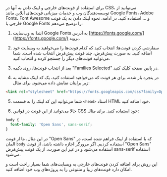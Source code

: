 برای استفاده از فونت‌های خارجی و لینک دادن به آنها در CSS، می‌توانید از توسعه‌دهندگان وب و خدمات میزبانی فونت‌های آنلاین مانند Google Fonts، Adobe Fonts، Font Awesome و ... استفاده کنید. در ادامه، نحوه لینک دادن به یک فونت خارجی با Google Fonts را توضیح می‌دهم:

1. ابتدا به وب‌سایت Google Fonts به آدرس [https://fonts.google.com/](https://fonts.google.com/) بروید.

2. سفارشی کردن فونت‌ها: انتخاب کنید که کدام فونت‌ها را می‌خواهید به وبسایت خود اضافه کنید. به صورت پیش‌فرض، چند فونت پیش‌فرض انتخاب شده است. شما می‌توانید فونت‌های دیگر را جستجو کرده و انتخاب کنید.

3. بعد از انتخاب فونت‌ها، روی دکمه "Families Selected" در پایین صفحه کلیک کنید.

4. در پنجره باز شده، برای هر فونت که می‌خواهید استفاده کنید، یک کد لینک مشابه به زیر برایتان نمایش داده می‌شود. برای مثال:

```html
<link rel="stylesheet" href="https://fonts.googleapis.com/css?family=Open+Sans">
```

5. شما می‌توانید این کد لینک را به قسمت `<head>` اسناد HTML خود اضافه کنید.

6. حالا می‌توانید از این فونت در قوانین CSS خود استفاده کنید. برای مثال:

```css
body {
  font-family: 'Open Sans', sans-serif;
}
```

در این مثال، ما از فونت "Open Sans" که با استفاده از لینک فراهم شده است، در المان `body` استفاده کردیم. اگر مرورگر اجازه داشته باشد، از فونت "Open Sans" استفاده می‌شود و در غیر این صورت، از یک فونت پیش‌فرض sans-serif استفاده می‌شود.

این روش برای اضافه کردن فونت‌های خارجی به وبسایت‌های شما بسیار راحت است و امکان دارد فونت‌های زیبا و متنوعی را به پروژه‌های وب خود اضافه کنید.
